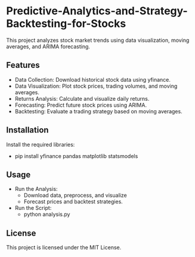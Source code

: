# Predictive-Analytics-and-Strategy-Backtesting-for-Stocks
This project analyzes stock market trends using data visualization, moving averages, and ARIMA forecasting.

## Features
* Data Collection: Download historical stock data using yfinance.
* Data Visualization: Plot stock prices, trading volumes, and moving averages.
* Returns Analysis: Calculate and visualize daily returns.
* Forecasting: Predict future stock prices using ARIMA.
* Backtesting: Evaluate a trading strategy based on moving averages.
## Installation
Install the required libraries:
* pip install yfinance pandas matplotlib statsmodels
## Usage
* Run the Analysis:
   * Download data, preprocess, and visualize
   * Forecast prices and backtest strategies.
* Run the Script:
  * python analysis.py
## License
This project is licensed under the MIT License.

